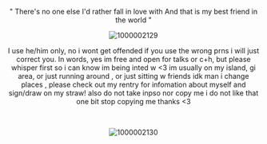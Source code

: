  <p align="center"


" There's no one else I'd rather fall in love with
And that is my best friend in the world "


 <p align="center"

![1000002129](https://github.com/user-attachments/assets/13336fdc-f485-4de7-b9c1-616760ceb3c9)

 <p align="center"
  
‎I use he/him only, no i wont get offended if you use the wrong prns i will just correct you. In words, yes im free and open for talks or c+h, but please whisper first so i can know im being inted w <3 ‎im usually on my island, gi area, or just running around , or just sitting w friends idk man i change places , please check out my rentry for infomation about myself and sign/draw on my straw! also do not take inpso nor copy me i do not like that one bit stop copying me thanks <3

 ‎ ‎ ‎ ‎ ‎ ‎ ‎ ‎ ‎ ‎ ‎ ‎ ‎ ‎ ‎ ‎ ‎ ‎ ‎ ‎ ‎ ‎ ‎ ‎ ‎ ‎ ‎ ‎ ‎ ‎ ‎ ‎  ‎ ‎ ‎ ‎ ‎‎ ‎ ‎ ‎ ‎ ‎ ‎ ‎ ‎ ‎ 

 <p align="center"

![1000002130](https://github.com/user-attachments/assets/60fcd3b8-d24e-4ab8-b114-657747093860)




